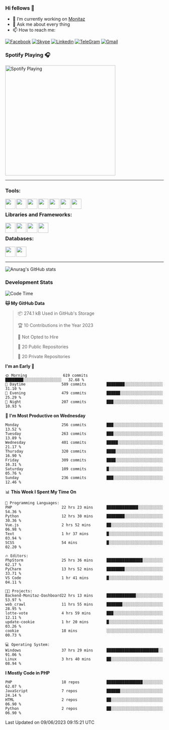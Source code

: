 ### Hi fellows 👋
- 🔭 I’m currently working on [Monitaz](https://monitaz.com/)
- 💬 Ask me about every thing
- 📫 How to reach me:

[![Facebook](https://img.shields.io/badge/Facebook-0000FF?logo=facebook&logoColor=white)](https://www.facebook.com/le.dat155)
[![Skype](https://img.shields.io/badge/Skype-blue?logo=skype&logoColor=white)](https://join.skype.com/invite/lr2sd8ZndbWr)
[![Linkedin](https://img.shields.io/badge/LinkedIn-0A66C2?logo=linkedin)](https://www.linkedin.com/in/ti%E1%BA%BFn-%C4%91%E1%BA%A1t-l%C3%AA-ba267a232/)
[![TeleGram](https://img.shields.io/badge/telegram-EF0EFF?logo=telegram)](https://t.me/subibi1505)
[![Gmail](https://img.shields.io/badge/Gmail-green?logo=gmail)](mailto:tiendat15599.dev@gmail.com)

### Spotify Playing 🎧
[<img src="https://tiendat-spotify.vercel.app/api/spotify" alt="Spotify Playing" width="350" />](https://open.spotify.com/user/21wi7t5t4zyugx5mgetrdo7xa)

---

### Tools:
<img align='left' height="32" width="32" src="https://upload.wikimedia.org/wikipedia/commons/thumb/c/c9/PhpStorm_Icon.svg/2048px-PhpStorm_Icon.svg.png">
<img align='left' height="32" width="32" src="https://upload.wikimedia.org/wikipedia/commons/thumb/1/1d/PyCharm_Icon.svg/1200px-PyCharm_Icon.svg.png">
<img align='left' height="32" width="32" src="https://cdn2.iconfinder.com/data/icons/pack1-baco-flurry-icons-style/512/XAMPP.png">
<img align='left' height="32" width="32" src="https://www.docker.com/wp-content/uploads/2022/03/vertical-logo-monochromatic.png">
<img align='left' height="32" width="32" src="https://www.mamp.info/images/icons/mamp-pro.png">
<img align='left' height="32" width="32" src="https://www.puttygen.com/wp-content/uploads/2019/05/Termius.png">
<img align='left' height="32" width="32" src="https://1475031.s21i.faiusr.com/4/1/ABUIABAEGAAg3dWc8AUoq7a8hAIwgAg4gAg.png">
<br>

### Libraries and Frameworks:
<img align='left' height="32" width="32" src="https://i0.wp.com/phocode.com/wp-content/uploads/2019/11/scrapyLogo.png?fit=300%2C300&ssl=1&w=640">
<img align='left' height="32" width="32" src="https://upload.wikimedia.org/wikipedia/commons/thumb/9/9a/Laravel.svg/985px-Laravel.svg.png">
<img align='left' height="32" width="32" src="https://cdn.worldvectorlogo.com/logos/codeigniter.svg">
<img align='left' height="32" width="32" src="https://upload.wikimedia.org/wikipedia/commons/thumb/e/ea/Zend-framework.svg/2560px-Zend-framework.svg.png">
<br>

### Databases:
<img align='left' height="32" width="32" src="https://download.logo.wine/logo/MySQL/MySQL-Logo.wine.png">
<img align='left' height="32" width="32" src="https://seeklogo.com/images/E/elasticsearch-logo-C75C4578EC-seeklogo.com.png">

<br>
<br>

---
![Anurag's GitHub stats](https://github-readme-stats.vercel.app/api?username=tiendat15599&show_icons=true&theme=tokyonight)
### Development Stats


<!--START_SECTION:waka-->
![Code Time](http://img.shields.io/badge/Code%20Time-103%20hrs%2026%20mins-blue)

**🐱 My GitHub Data** 

> 📦 274.1 kB Used in GitHub's Storage 
 > 
> 🏆 10 Contributions in the Year 2023
 > 
> 🚫 Not Opted to Hire
 > 
> 📜 20 Public Repositories 
 > 
> 🔑 20 Private Repositories 
 > 
**I'm an Early 🐤** 

```text
🌞 Morning                619 commits         ████████░░░░░░░░░░░░░░░░░   32.68 % 
🌆 Daytime                589 commits         ████████░░░░░░░░░░░░░░░░░   31.10 % 
🌃 Evening                479 commits         ██████░░░░░░░░░░░░░░░░░░░   25.29 % 
🌙 Night                  207 commits         ███░░░░░░░░░░░░░░░░░░░░░░   10.93 % 
```
📅 **I'm Most Productive on Wednesday** 

```text
Monday                   256 commits         ███░░░░░░░░░░░░░░░░░░░░░░   13.52 % 
Tuesday                  263 commits         ███░░░░░░░░░░░░░░░░░░░░░░   13.89 % 
Wednesday                401 commits         █████░░░░░░░░░░░░░░░░░░░░   21.17 % 
Thursday                 320 commits         ████░░░░░░░░░░░░░░░░░░░░░   16.90 % 
Friday                   309 commits         ████░░░░░░░░░░░░░░░░░░░░░   16.31 % 
Saturday                 109 commits         █░░░░░░░░░░░░░░░░░░░░░░░░   05.76 % 
Sunday                   236 commits         ███░░░░░░░░░░░░░░░░░░░░░░   12.46 % 
```


📊 **This Week I Spent My Time On** 

```text
💬 Programming Languages: 
PHP                      22 hrs 23 mins      ██████████████░░░░░░░░░░░   54.36 % 
Python                   12 hrs 30 mins      ████████░░░░░░░░░░░░░░░░░   30.36 % 
Vue.js                   2 hrs 52 mins       ██░░░░░░░░░░░░░░░░░░░░░░░   06.98 % 
Text                     1 hr 37 mins        █░░░░░░░░░░░░░░░░░░░░░░░░   03.94 % 
SCSS                     54 mins             █░░░░░░░░░░░░░░░░░░░░░░░░   02.20 % 

🔥 Editors: 
PhpStorm                 25 hrs 36 mins      ████████████████░░░░░░░░░   62.17 % 
PyCharm                  13 hrs 52 mins      ████████░░░░░░░░░░░░░░░░░   33.71 % 
VS Code                  1 hr 41 mins        █░░░░░░░░░░░░░░░░░░░░░░░░   04.11 % 

🐱‍💻 Projects: 
Backend-Monitaz-Dashboard22 hrs 13 mins      █████████████░░░░░░░░░░░░   53.97 % 
web_crawl                11 hrs 55 mins      ███████░░░░░░░░░░░░░░░░░░   28.95 % 
lotte-vote               4 hrs 59 mins       ███░░░░░░░░░░░░░░░░░░░░░░   12.11 % 
update-cookie            1 hr 20 mins        █░░░░░░░░░░░░░░░░░░░░░░░░   03.26 % 
cookie                   18 mins             ░░░░░░░░░░░░░░░░░░░░░░░░░   00.73 % 

💻 Operating System: 
Windows                  37 hrs 29 mins      ███████████████████████░░   91.06 % 
Linux                    3 hrs 40 mins       ██░░░░░░░░░░░░░░░░░░░░░░░   08.94 % 
```

**I Mostly Code in PHP** 

```text
PHP                      18 repos            ████████████████░░░░░░░░░   62.07 % 
JavaScript               7 repos             ██████░░░░░░░░░░░░░░░░░░░   24.14 % 
HTML                     2 repos             ██░░░░░░░░░░░░░░░░░░░░░░░   06.90 % 
Python                   2 repos             ██░░░░░░░░░░░░░░░░░░░░░░░   06.90 % 
```




 Last Updated on 09/06/2023 09:15:21 UTC
<!--END_SECTION:waka-->
